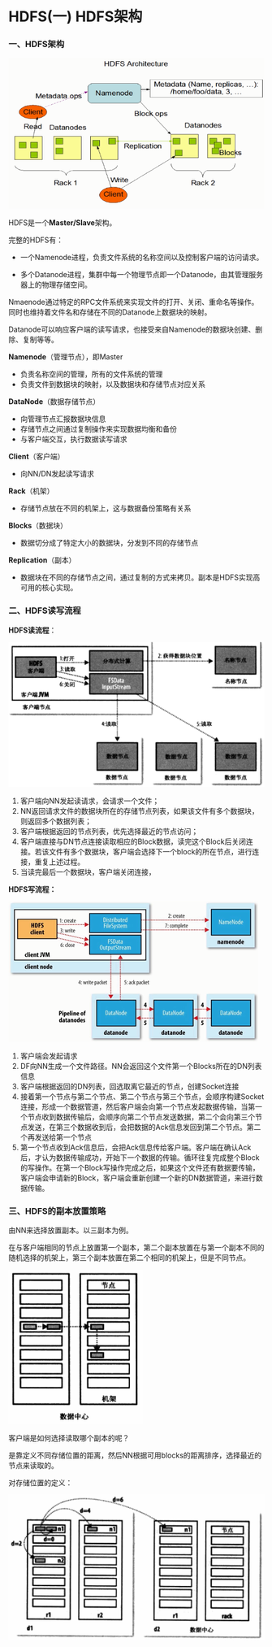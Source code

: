 # HDFS(一) HDFS架构

### 一、HDFS架构

![](https://raw.githubusercontent.com/xiaohuzai/Data-Science/master/HADOOP/pictures/HDFS/1.png)

HDFS是一个**Master/Slave**架构。

完整的HDFS有：

- 一个Namenode进程，负责文件系统的名称空间以及控制客户端的访问请求。

- 多个Datanode进程，集群中每一个物理节点即一个Datanode，由其管理服务器上的物理存储空间。


Nmaenode通过特定的RPC文件系统来实现文件的打开、关闭、重命名等操作。同时也维持着文件名和存储在不同的Datanode上数据块的映射。

Datanode可以响应客户端的读写请求，也接受来自Namenode的数据块创建、删除、复制等等。

**Namenode**（管理节点），即Master

- 负责名称空间的管理，所有的文件系统的管理
- 负责文件到数据块的映射，以及数据块和存储节点对应关系

**DataNode**（数据存储节点）

- 向管理节点汇报数据块信息
- 存储节点之间通过复制操作来实现数据均衡和备份
- 与客户端交互，执行数据读写请求

**Client**（客户端）

- 向NN/DN发起读写请求

**Rack**（机架）

- 存储节点放在不同的机架上，这与数据备份策略有关系

**Blocks**（数据块）

- 数据切分成了特定大小的数据块，分发到不同的存储节点

**Replication**（副本）

- 数据块在不同的存储节点之间，通过复制的方式来拷贝。副本是HDFS实现高可用的核心实现。

### 二、HDFS读写流程

**HDFS读流程**：

![](https://raw.githubusercontent.com/xiaohuzai/Data-Science/master/HADOOP/pictures/HDFS/2.png)

1. 客户端向NN发起读请求，会请求一个文件；
2. NN返回请求文件的数据块所在的存储节点列表，如果该文件有多个数据块，则返回多个数据列表；
3. 客户端根据返回的节点列表，优先选择最近的节点访问；
4. 客户端直接与DN节点连接读取相应的Block数据，读完这个Block后关闭连接。若该文件有多个数据块，客户端会选择下一个block的所在节点，进行连接，重复上述过程。
5. 当读完最后一个数据块，客户端关闭连接，



**HDFS写流程：**

![](https://raw.githubusercontent.com/xiaohuzai/Data-Science/master/HADOOP/pictures/HDFS/3.png)

1. 客户端会发起请求 
2. DF向NN生成一个文件路径。NN会返回这个文件第一个Blocks所在的DN列表信息
3. 客户端根据返回的DN列表，回选取离它最近的节点，创建Socket连接
4. 接着第一个节点与第二个节点、第二个节点与第三个节点，会顺序构建Socket连接，形成一个数据管道，然后客户端会向第一个节点发起数据传输，当第一个节点收到数据传输后，会顺序向第二个节点发送数据，第二个会向第三个节点发送，在第三个数据收到后，会把数据的Ack信息发回到第二个节点。第二个再发送给第一个节点
5. 第一个节点收到Ack信息后，会把Ack信息传给客户端。客户端在确认Ack后，才认为数据传输成功，开始下一个数据的传输。循环往复完成整个Block的写操作。在第一个Block写操作完成之后，如果这个文件还有数据要传输，客户端会申请新的Block，客户端会重新创建一个新的DN数据管道，来进行数据传输。

### 三、HDFS的副本放置策略

由NN来选择放置副本。以三副本为例。

在与客户端相同的节点上放置第一个副本，第二个副本放置在与第一个副本不同的随机选择的机架上，第三个副本放置在第二个相同的机架上，但是不同节点。

![](https://raw.githubusercontent.com/xiaohuzai/Data-Science/master/HADOOP/pictures/HDFS/4.png)

客户端是如何选择读取哪个副本的呢？

​	是靠定义不同存储位置的距离，然后NN根据可用blocks的距离排序，选择最近的节点来读取的。

对存储位置的定义：

![](https://raw.githubusercontent.com/xiaohuzai/Data-Science/master/HADOOP/pictures/HDFS/5.png)

